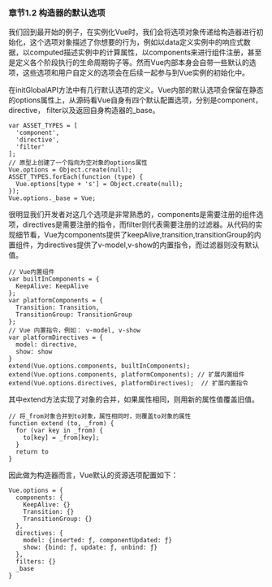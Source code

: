 ### 章节1.2 构造器的默认选项
我们回到最开始的例子，在实例化Vue时，我们会将选项对象传递给构造器进行初始化，这个选项对象描述了你想要的行为，例如以data定义实例中的响应式数据，以computed描述实例中的计算属性，以components来进行组件注册，甚至是定义各个阶段执行的生命周期钩子等。然而Vue内部本身会自带一些默认的选项，这些选项和用户自定义的选项会在后续一起参与到Vue实例的初始化中。

在initGlobalAPI方法中有几行默认选项的定义。Vue内部的默认选项会保留在静态的options属性上，从源码看Vue自身有四个默认配置选项，分别是component，directive， filter以及返回自身构造器的_base。

```
var ASSET_TYPES = [
  'component',
  'directive',
  'filter'
];
// 原型上创建了一个指向为空对象的options属性
Vue.options = Object.create(null); 
ASSET_TYPES.forEach(function (type) {
  Vue.options[type + 's'] = Object.create(null);
});
Vue.options._base = Vue;
```

很明显我们开发者对这几个选项是非常熟悉的，components是需要注册的组件选项，directives是需要注册的指令，而filter则代表需要注册的过滤器。从代码的实现细节看，Vue为components提供了keepAlive,transition,transitionGroup的内置组件，为directives提供了v-model,v-show的内置指令，而过滤器则没有默认值。

```
// Vue内置组件
var builtInComponents = {
  KeepAlive: KeepAlive
};
var platformComponents = {
  Transition: Transition,
  TransitionGroup: TransitionGroup
};
// Vue 内置指令，例如： v-model, v-show
var platformDirectives = {
  model: directive,
  show: show
}
extend(Vue.options.components, builtInComponents); 
extend(Vue.options.components, platformComponents); // 扩展内置组件
extend(Vue.options.directives, platformDirectives);  // 扩展内置指令
```

其中extend方法实现了对象的合并，如果属性相同，则用新的属性值覆盖旧值。

```
// 将_from对象合并到to对象，属性相同时，则覆盖to对象的属性
function extend (to, _from) {
  for (var key in _from) {
    to[key] = _from[key];
  }
  return to
}
```
因此做为构造器而言，Vue默认的资源选项配置如下：

```
Vue.options = {
  components: {
    KeepAlive: {}
    Transition: {}
    TransitionGroup: {}
  },
  directives: {
    model: {inserted: ƒ, componentUpdated: ƒ}
    show: {bind: ƒ, update: ƒ, unbind: ƒ}
  },
  filters: {}
  _base
}

```